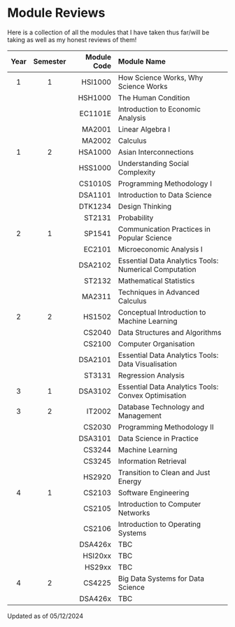 # Module Reviews

Here is a collection of all the modules that I have taken thus far/will be taking as well as my honest reviews of them!

| Year | Semester | Module Code | Module Name                                           |
|:----:|:--------:|------------:|:------------------------------------------------------|
| 1    | 1        | HSI1000     | How Science Works, Why Science Works                  |
|      |          | HSH1000     | The Human Condition                                   |
|      |          | EC1101E     | Introduction to Economic Analysis                     |
|      |          | MA2001      | Linear Algebra I                                      |
|      |          | MA2002      | Calculus                                              |
| 1    | 2        | HSA1000     | Asian Interconnections                                |
|      |          | HSS1000     | Understanding Social Complexity                       |
|      |          | CS1010S     | Programming Methodology I                             |
|      |          | DSA1101     | Introduction to Data Science                          |
|      |          | DTK1234     | Design Thinking                                       |
|      |          | ST2131      | Probability                                           |
| 2    | 1        | SP1541      | Communication Practices in Popular Science            |
|      |          | EC2101      | Microeconomic Analysis I                              |
|      |          | DSA2102     | Essential Data Analytics Tools: Numerical Computation |
|      |          | ST2132      | Mathematical Statistics                               |
|      |          | MA2311      | Techniques in Advanced Calculus                       |
| 2    | 2        | HS1502      | Conceptual Introduction to Machine Learning           |
|      |          | CS2040      | Data Structures and Algorithms                        |
|      |          | CS2100      | Computer Organisation                                 |
|      |          | DSA2101     | Essential Data Analytics Tools: Data Visualisation    |
|      |          | ST3131      | Regression Analysis                                   |
| 3    | 1        | DSA3102     | Essential Data Analytics Tools: Convex Optimisation   |
| 3    | 2        | IT2002      | Database Technology and Management                    |
|      |          | CS2030      | Programming Methodology II                            |
|      |          | DSA3101     | Data Science in Practice                              |
|      |          | CS3244      | Machine Learning                                      |
|      |          | CS3245      | Information Retrieval                                 |
|      |          | HS2920      | Transition to Clean and Just Energy                   |
| 4    | 1        | CS2103      | Software Engineering                                  |
|      |          | CS2105      | Introduction to Computer Networks                     |
|      |          | CS2106      | Introduction to Operating Systems                     |
|      |          | DSA426x     | TBC                                                   |
|      |          | HSI20xx     | TBC                                                   |
|      |          | HS29xx      | TBC                                                   |
| 4    | 2        | CS4225      | Big Data Systems for Data Science                     |
|      |          | DSA426x     | TBC                                                   |


Updated as of 05/12/2024
